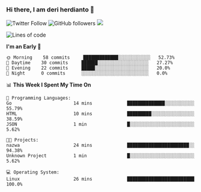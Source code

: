 ### Hi there, I am deri herdianto 👋
![Twitter Follow](https://img.shields.io/twitter/follow/deikatsuo?label=Follow)
![GitHub followers](https://img.shields.io/github/followers/deikatsuo?label=Follow&style=social)
![](https://visitor-badge.glitch.me/badge?page_id=deikatsuo.deikatsuo)

<!--
**deikatsuo/deikatsuo** is a ✨ _special_ ✨ repository because its `README.md` (this file) appears on your GitHub profile.

Here are some ideas to get you started:

- 🔭 I’m currently working on ...
- 🌱 I’m currently learning ...
- 👯 I’m looking to collaborate on ...
- 🤔 I’m looking for help with ...
- 💬 Ask me about ...
- 📫 How to reach me: ...
- 😄 Pronouns: ...
- ⚡ Fun fact: ...
-->

<!--START_SECTION:waka-->
![Lines of code](https://img.shields.io/badge/From%20Hello%20World%20I%27ve%20Written-12779%20lines%20of%20code-blue)

**I'm an Early 🐤** 

```text
🌞 Morning    58 commits     █████████████░░░░░░░░░░░░   52.73% 
🌆 Daytime    30 commits     ██████░░░░░░░░░░░░░░░░░░░   27.27% 
🌃 Evening    22 commits     █████░░░░░░░░░░░░░░░░░░░░   20.0% 
🌙 Night      0 commits      ░░░░░░░░░░░░░░░░░░░░░░░░░   0.0%

```


📊 **This Week I Spent My Time On** 

```text
💬 Programming Languages: 
Go                       14 mins             ██████████████░░░░░░░░░░░   55.79% 
HTML                     10 mins             █████████░░░░░░░░░░░░░░░░   38.59% 
JSON                     1 min               █░░░░░░░░░░░░░░░░░░░░░░░░   5.62%

🐱‍💻 Projects: 
nazwa                    24 mins             ███████████████████████░░   94.38% 
Unknown Project          1 min               █░░░░░░░░░░░░░░░░░░░░░░░░   5.62%

💻 Operating System: 
Linux                    26 mins             █████████████████████████   100.0%

```


<!--END_SECTION:waka-->
